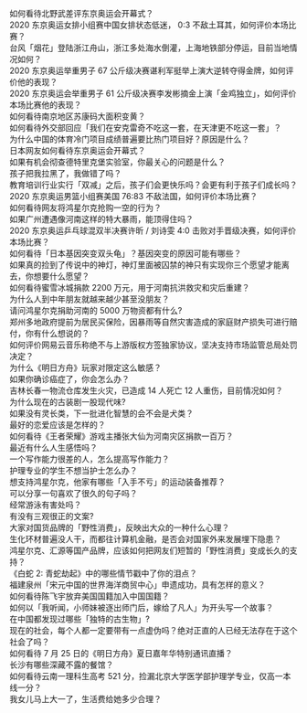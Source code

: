 如何看待北野武差评东京奥运会开幕式？  
2020 东京奥运女排小组赛中国女排状态低迷， 0:3 不敌土耳其，如何评价本场比赛？  
台风「烟花」登陆浙江舟山，浙江多处海水倒灌，上海地铁部分停运，目前当地情况如何？  
2020 东京奥运举重男子 67 公斤级决赛谌利军挺举上演大逆转夺得金牌，如何评价他的表现？  
2020 东京奥运会举重男子 61 公斤级决赛李发彬摘金上演「金鸡独立」，如何评价本场比赛他的表现？  
如何看待南京地区苏康码大面积变黄？  
如何看待外交部回应「我们在安克雷奇不吃这一套，在天津更不吃这一套」？  
为什么中国的体育冷门项目成绩普遍要比热门项目好？原因是什么？  
日本网友如何看待东京奥运会开幕式？  
如果有机会彻查德特里克堡实验室，你最关心的问题是什么？  
孩子把我拉黑了，我做错了吗？  
教育培训行业实行「双减」之后，孩子们会更快乐吗？会更有利于孩子们成长吗？  
2020 东京奥运男篮小组赛美国 76:83 不敌法国，如何评价本场比赛？  
如何看待网友将鸿星尔克抢购一空的行为？  
如果广州遭遇像河南这样的特大暴雨，能顶得住吗？  
2020 东京奥运乒乓球混双半决赛许昕 / 刘诗雯 4:0 击败对手晋级决赛，如何评价本场比赛？  
如何看待「日本基因突变双头龟」？基因突变的原因可能有哪些？  
如果真的捡到了传说中的神灯，神灯里面被囚禁的神只有实现你三个愿望才能离去，你想要什么愿望？  
如何看待蜜雪冰城捐款 2200 万元，用于河南抗洪救灾和灾后重建？  
为什么人到中年朋友就越来越少甚至没朋友？  
请问鸿星尔克捐助河南的 5000 万物资都有什么?  
郑州多地政府提前为居民买保险，因暴雨等自然灾害造成的家庭财产损失可进行赔付，你有什么想说的？  
如何评价网易云音乐称绝不与上游版权方签独家协议，坚决支持市场监管总局处罚决定？  
为什么《明日方舟》玩家对限定这么敏感？  
如果你确诊癌症了，你会怎么办？  
吉林长春一物流仓库发生火灾，已造成 14 人死亡 12 人重伤，目前情况如何？  
为什么现在的古装剧一股现代味?  
如果没有灵长类，下一批进化智慧的会不会是犬类？  
最好的恋爱应该是怎样的？  
如何看待《王者荣耀》游戏主播张大仙为河南灾区捐款一百万？  
最近有什么人生感悟吗？  
一个写作能力很差的人，怎么提高写作能力？  
护理专业的学生不想当护士怎么办？  
想支持鸿星尔克，他家有哪些「入手不亏」的运动装备推荐？  
可以分享一句喜欢了很久的句子吗？  
经常游泳有害处吗？  
有没有三观很正的文案?  
大家对国货品牌的「野性消费」，反映出大众的一种什么心理？  
生化环材普遍没人干，而都往计算机金融，是否会对国家外来发展埋下隐患？  
鸿星尔克、汇源等国产品牌，应该如何把网友们短暂的「野性消费」变成长久的支持？  
《白蛇 2: 青蛇劫起》中的哪些情节戳中了你的泪点？  
福建泉州「宋元中国的世界海洋商贸中心」申遗成功，具有怎样的意义？  
如何看待陈飞宇放弃美国国籍加入中国国籍？  
如何以「我听闻，小师妹被逐出师门后，嫁给了凡人」为开头写一个故事？  
在中国都发现过哪些「独特的古生物」?  
现在的社会，每个人都一定要带有一点虚伪吗？绝对正直的人已经无法存在于这个社会了吗？  
如何看待 7 月 25 日的《明日方舟》夏日嘉年华特别通讯直播？  
长沙有哪些深藏不露的餐馆？  
如何看待云南一理科生高考 521 分，捡漏北京大学医学部护理学专业，仅高一本线一分？  
我女儿马上大一了，生活费给她多少合理？  

